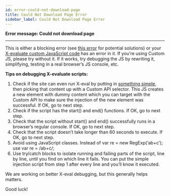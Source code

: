 ```yaml
---
id: error-could-not-download-page
title: Could Not Download Page Error
sidebar_label: Could Not Download Page Error
---
```


<div class="entry-content">
		<p><strong>Error message: Could not download page</strong></p>
<hr>
<p>This is either a blocking error (see <a href="error-error-downloading-url">this error</a> for potential solutions) or your <a href="http://tldrify.com/jao">X-evaluate custom JavaScript code</a> has an error in it. If you’re using Custom JS, please try without it. If it works, try debugging the JS by rewriting it, simplifying, testing in a real browser’s JS console, etc.</p>
<p><strong>Tips on debugging X-evaluate scripts:</strong></p>
<ol>
<li>Check if the site can even run X-eval by putting in <a href="https://jsbin.com/xodujipono/edit?js">something simple</a>, then picking that content up with a Custom API selector. This JS creates a new element with dummy content which you can target with the Custom API to make sure the injection of the new element was successful. If OK, go to next step.</li>
<li>Check if the script has the start() and end() functions. If OK, go to next step.</li>
<li>Check that the script without start() and end() successfully runs in a browser’s regular console. If OK, go to next step.</li>
<li>Check that the script doesn’t take longer than 60 seconds to execute. If OK, go to next step.</li>
<li>Avoid using JavaScript classes. Instead of var re = new RegExp(‘ab+c’); use var re = /ab+c/;</li>
<li>Use try/catch blocks to isolate running and failing parts of the script, line by line, until you find on which line it fails. You can put the simple injection script from step 1 after every line and you’ll know it executed.</li>
</ol>
<p>We are working on better X-eval debugging, but this generally helps matters.</p>
<p>Good luck!</p>
			</div>
